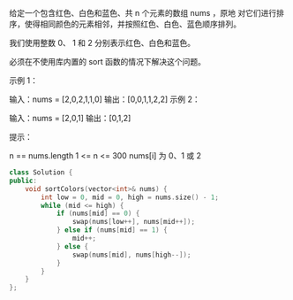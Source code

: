 给定一个包含红色、白色和蓝色、共 n 个元素的数组 nums ，原地 对它们进行排序，使得相同颜色的元素相邻，并按照红色、白色、蓝色顺序排列。

我们使用整数 0、 1 和 2 分别表示红色、白色和蓝色。

必须在不使用库内置的 sort 函数的情况下解决这个问题。

 

示例 1：

输入：nums = [2,0,2,1,1,0]
输出：[0,0,1,1,2,2]
示例 2：

输入：nums = [2,0,1]
输出：[0,1,2]
 

提示：

n == nums.length
1 <= n <= 300
nums[i] 为 0、1 或 2

``` cpp
class Solution {
public:
    void sortColors(vector<int>& nums) {
        int low = 0, mid = 0, high = nums.size() - 1;
        while (mid <= high) {
            if (nums[mid] == 0) {
                swap(nums[low++], nums[mid++]);
            } else if (nums[mid] == 1) {
                mid++;
            } else {
                swap(nums[mid], nums[high--]);
            }
        }
    }
};
```
